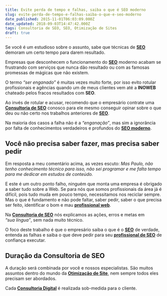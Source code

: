 ```yaml
---
title: Evite perda de tempo e falhas, saiba o que é SEO moderno
slug: evite-perda-de-tempo-e-falhas-saiba-o-que-e-seo-moderno
date_published: 2015-11-01T06:03:09.000Z
date_updated: 2018-09-03T14:47:42.000Z
tags: Consultoria de SEO, SEO, Otimização de Sites
draft: true
---
```


Se você é um estudioso sobre o assunto, sabe que técnicas de **[SEO](https://blog.inoweb.com.br/otimizacao-de-sites-seo)** demoram um certo tempo para darem resultado.

Empresas que desconhecem o funcionamento do **[SEO](https://blog.inoweb.com.br/otimizacao-de-sites-seo)** moderno acabam se frustrando com serviços que nunca dão resultado ou com as famosas promessas de mágicas que não existem.

O termo *“ser enganado”* é muitas vezes muito forte, por isso evito rotular profissionais e agências quando um de meus clientes vem até a **INOWEB** chateado pelos fracos resultados com **SEO**.

Ao invés de rotular e acusar, recomendo que o empresário contrate uma **[Consultoria de SEO](https://blog.inoweb.com.br/consultoria-de-seo)** conosco para ele mesmo conseguir opinar sobre o que deu ou não certo nos trabalhos anteriores de **[SEO](https://blog.inoweb.com.br/otimizacao-de-sites-seo)**.

Na maioria dos casos a falha não é a *“enganação”*, mas sim a ignorância por falta de conhecimentos verdadeiros e profundos do **[SEO moderno](https://blog.inoweb.com.br/otimizacao-de-sites-seo)**.

## Você não precisa saber fazer, mas precisa saber pedir

Em resposta a meu comentário acima, as vezes escuto: *Mas Paulo, não tenho conhecimento técnico para isso, não sei programar e me falta tempo para me dedicar em estudos de conteúdo.*

E este é um outro ponto falho, ninguém que monta uma empresa é obrigado a saber tudo sobre a Web. Se para nós que somos profissionais da área já é difícil, pois tudo muda em pouco tempo, necessitamos nos reciclar sempre. Mas o que é fundamento e não pode faltar, saber pedir, saber o que precisa ser feito, identificar o bom e mau **[profissional web](https://blog.inoweb.com.br/web-design)**.

Na **[Consultoria de SEO](https://blog.inoweb.com.br/consultoria-de-seo)** nós explicamos as ações, erros e metas em *“sua língua”*, sem nada muito técnico.

O foco deste trabalho é que o empresário saiba o que é o **[SEO](https://blog.inoweb.com.br/otimizacao-de-sites-seo)** de verdade, entenda as falhas e saiba o que deve pedir para seu **[profissional de SEO](https://blog.inoweb.com.br/otimizacao-de-sites-seo)** de confiança executar.

## Duração da Consultoria de SEO

A duração será combinada por você e nossos especialistas. São muitos assuntos dentro do mundo da **[Otimização de Site](https://blog.inoweb.com.br/otimizacao-de-sites-seo)**, nem sempre todos eles precisam ser abordados.

Cada **[Consultoria Digital](https://blog.inoweb.com.br/consultoria)** é realizada sob-medida para o cliente.
